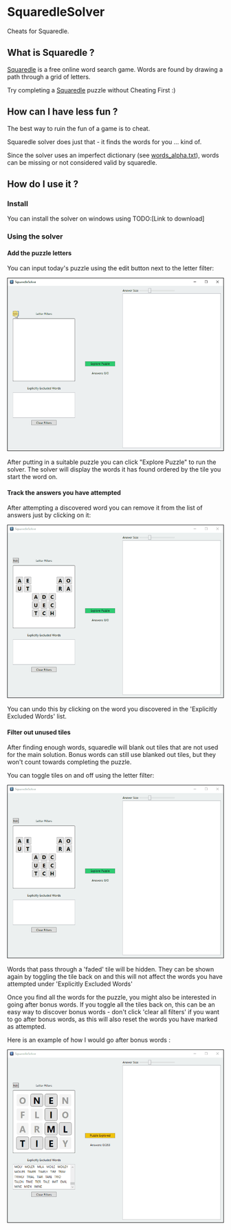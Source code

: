 # SquaredleSolver

Cheats for Squaredle.

## What is Squaredle ?

[Squaredle](https://squaredle.app/) is a free online word search game. Words are found by drawing a path through a grid of letters. 

Try completing a [Squaredle](https://squaredle.app/) puzzle without Cheating First :)


## How can I have less fun ?

The best way to ruin the fun of a game is to cheat.

Squaredle solver does just that - it finds the words for you ... kind of.

Since the solver uses an imperfect dictionary (see [words_alpha.txt](https://github.com/dwyl/english-words)), words can be missing or not considered valid by squaredle.

## How do I use it ?

### Install

You can install the solver on windows using TODO:\[Link to download\]

### Using the solver

#### Add the puzzle letters

You can input today's puzzle using the edit button next to the letter filter:

![inputing the puzzle](ReadMeAssets/EditingPuzzleDemo.gif)

After putting in a suitable puzzle you can click "Explore Puzzle" to run the solver. The solver will display the words it has found ordered by the tile you start the word on.

#### Track the answers you have attempted

After attempting a discovered word you can remove it from the list of answers just by clicking on it:

![removing attempted word](ReadMeAssets/ExcludeWordsFromAnswersDemo.gif)

You can undo this by clicking on the word you discovered in the 'Explicitly Excluded Words' list.

#### Filter out unused tiles

After finding enough words, squaredle will blank out tiles that are not used for the main solution. Bonus words can still use blanked out tiles, but they won't count towards completing the puzzle.

You can toggle tiles on and off using the letter filter:

![filtering by letter](ReadMeAssets/FilterPuzzleByLetterDemo.gif)

Words that pass through a 'faded' tile will be hidden. They can be shown again by toggling the tile back on and this will not affect the words you have attempted under 'Explicitly Excluded Words'

Once you find all the words for the puzzle, you might also be interested in going after bonus words. If you toggle all the tiles back on, this can be an easy way to discover bonus words - don't click 'clear all filters' if you want to go after bonus words, as this will also reset the words you have marked as attempted.

Here is an example of how I would go after bonus words :

![revealing bonus words](ReadMeAssets/BonusWordRevealDemo.gif)



